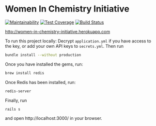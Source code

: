 # Women In Chemistry Initiative
[![Maintainability](https://api.codeclimate.com/v1/badges/d46360549fe56fe328d4/maintainability)](https://codeclimate.com/github/walkerspence/Women-in-Chemistry-Initiative-WICI/maintainability)
[![Test Coverage](https://api.codeclimate.com/v1/badges/d46360549fe56fe328d4/test_coverage)](https://codeclimate.com/github/walkerspence/Women-in-Chemistry-Initiative-WICI/test_coverage)
[![Build Status](https://travis-ci.org/walkerspence/Women-in-Chemistry-Initiative-WICI.svg?branch=master)](https://travis-ci.org/walkerspence/Women-in-Chemistry-Initiative-WICI)

http://women-in-chemistry-initiative.herokuapp.com

To run this project locally:
  Decrypt `application.yml` if you have access to the key, or add your own API keys to `secrets.yml`. Then run
  ```bash
  bundle install --without production
  ```
  Once you have installed the gems, run:
  ```bash
  brew install redis 
  ```
  Once Redis has been installed, run:
  ```bash
  redis-server
  ```
  Finally, run 
  ```bash
  rails s
  ```
  and open http://localhost:3000/ in your browser.
